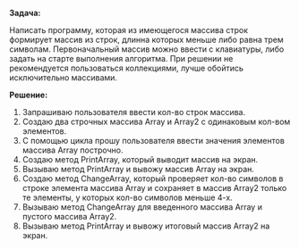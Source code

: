 
**Задача:**

Написать программу, которая из имеющегося массива строк формирует массив из строк, длинна которых меньше либо равна трем символам. Первоначальный массив можно ввести с клавиатуры, либо задать на старте выполнения алгоритма. При решении не рекомендуется пользоваться коллекциями, лучше обойтись исключительно массивами. 

**Решение:**

1. Запрашиваю пользователя ввести кол-во строк массива.
2. Создаю два строчных массива Array и Array2 с одинаковым кол-вом элементов.
3. С помощью цикла прошу пользователя ввести значения элементов массива Array построчно.
3. Создаю метод PrintArray, который выводит массив на экран.
4. Вызываю метод PrintArray и вывожу массив Array на экран.
3. Создаю метод ChangeArray, который проверяет кол-во символов в строке элемента массива Array и сохраняет в массив Array2 только те элементы, у которых кол-во символов меньше 4-х.
4. Вызываю метод ChangeArray для введенного массива Array и пустого массива Array2.
5. Вызываю метод PrintArray и вывожу итоговый массив Array2 на экран.
